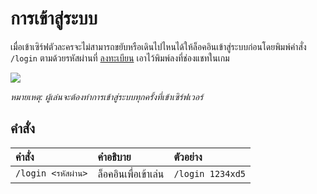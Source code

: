 # การเข้าสู่ระบบ

เมื่อเข้าเซิร์ฟตัวละครจะไม่สามารถขยับหรือเดินไปไหนได้ให้ล็อคอินเข้าสู่ระบบก่อนโดยพิมพ์คำสั่ง `/login` ตามด้วยรหัสผ่านที่ [ลงทะเบียน](/wiki/register) เอาไว้พิมพ์ลงที่ช่องแชทในเกม

![](https://i.imgur.com/dyKuzTu.png)

*หมายเหตุ: ผู้เล่นจะต้องทำการเข้าสู่ระบบทุกครั้งที่เข้าเซิร์ฟเวอร์*

## คำสั่ง 
| คำสั่ง | คำอธิบาย | ตัวอย่าง |
| :-- | :-- | :-- |
| `/login <รหัสผ่าน>` | ล็อคอินเพื่อเข้าเล่น | `/login 1234xd5` |
